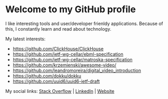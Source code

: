 # Welcome to my GitHub profile

I like interesting tools and user/developer frienldy applications. Because of this, I constantly learn and read about technology.

My latest interests:
- https://github.com/ClickHouse/ClickHouse
- https://github.com/ietf-wg-cellar/ebml-specification
- https://github.com/ietf-wg-cellar/matroska-specification
- https://github.com/krzemienski/awesome-video/
- https://github.com/leandromoreira/digital_video_introduction
- https://github.com/dokku/dokku
- https://github.com/uuid6/uuid6-ietf-draft

My social links: [Stack Overflow](https://stackoverflow.com/users/2231168/nergal) | [LinkedIn](https://www.linkedin.com/in/laszlo-gorog/) | [Website](https://nergal.xyz/)

<!--
**nerg4l/nerg4l** is a ✨ _special_ ✨ repository because its `README.md` (this file) appears on your GitHub profile.

Here are some ideas to get you started:

- 🔭 I’m currently working on ...
- 🌱 I’m currently learning ...
- 👯 I’m looking to collaborate on ...
- 🤔 I’m looking for help with ...
- 💬 Ask me about ...
- 📫 How to reach me: ...
- 😄 Pronouns: ...
- ⚡ Fun fact: ...
-->
